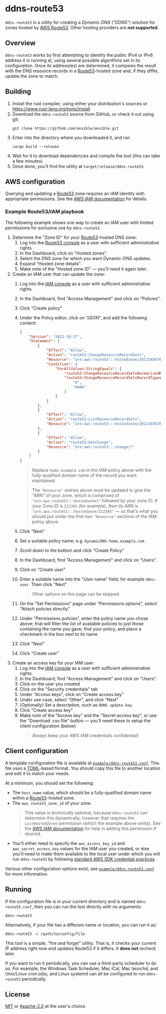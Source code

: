 # ddns-route53

`ddns-route53` is a utility for creating a _Dynamic DNS_ ("DDNS") solution for zones hosted by [AWS Route53](https://aws.amazon.com/route53/). Other hosting providers are **not supported**.

## Overview

`ddns-route53` works by first attempting to identify the public IPv4 or IPv6 address it is running at, using several possible algorithms set in its configuration. Once its address(es) are determined, it compares the result with the DNS resource records in a [Route53](https://aws.amazon.com/route53/)-hosted zone and, if they differ, update the zone to match.

## Building

1. Install the rust compiler, using either your distribution's sources or https://www.rust-lang.org/tools/install
1. Download the `ddns-route53` source from GitHub, or check it out using git:
   ```
   git clone https://github.com/ansible/ansible.git
   ```
1. Enter into the directory where you downloaded it, and run
   ```
   cargo build --release
   ```
1. Wait for it to download dependencies and compile the tool (this can take a few minutes).
1. Once done, you'll find the utility at `target/release/ddns-route53`.

## AWS configuration

Querying and updating a [Route53](https://aws.amazon.com/route53/) zone requires an IAM identity with appropriate permissions. See the [AWS IAM documentation](https://docs.aws.amazon.com/iam/) for details.

### Example Route53/IAM playbook

The following example shows one way to create an IAM user with limited permissions for exclusive use by `ddns-route53`.

 1. Determine the "Zone ID" for your [Route53](https://aws.amazon.com/route53/)-hosted DNS zone:
    1. Log into the [Route53 console](https://console.aws.amazon.com/iam/home) as a user with sufficient administrative rights.
    1. In the Dashboard, click on "Hosted zones".
    1. Select the DNS zone for which you want Dynamic-DNS updates.
    1. Expand "Hosted zone details".
    1. Make note of the "Hosted zone ID" — you'll need it again later.
 1. Create an IAM user that can update the zone:
    1. Log into the [IAM console](https://console.aws.amazon.com/iam/home) as a user with sufficient administrative rights.
    1. In the Dashboard, find "Access Management" and click on "Policies".
    1. Click "Create policy"
    1. Under the Policy editor, click on "JSON", and add the following content:
        ```json
        {
            "Version": "2012-10-17",
            "Statement": [
                {
                    "Effect": "Allow",
                    "Action": "route53:ChangeResourceRecordSets",
                    "Resource": "arn:aws:route53:::hostedzone/Z01234567890ABCDEFGHI",
                    "Condition": {
                        "ForAllValues:StringEquals": {
                            "route53:ChangeResourceRecordSetsNormalizedRecordNames": "home.example.com",
                            "route53:ChangeResourceRecordSetsRecordTypes": [
                                "A",
                                "AAAA"
                            ]
                        }
                    }
                },
                {
                    "Effect": "Allow",
                    "Action": "route53:ListResourceRecordSets",
                    "Resource": "arn:aws:route53:::hostedzone/Z01234567890ABCDEFGHI"
                },
                {
                    "Effect": "Allow",
                    "Action": "route53:GetChange",
                    "Resource": "arn:aws:route53:::change/*"
                }
            ]
        }
        ```

        > Replace `home.example.com` in the IAM policy above with the fully-qualified domain name of the record you want maintained.

        > The `"Resource"` entries above must be updated to give the "ARN" of your zone, which is comprised of `"arn:aws:route53:::hostedzone/"` followed by your zone ID. If your Zone ID is `Z12345` (for example), then its ARN is `"arn:aws:route53:::hostedzone/Z12345"` — so that's what you should put under the first two `"Resource"` sections of the IAM policy above.
    1. Click "Next"
    1. Set a suitable policy name; e.g. `DynamicDNS-home.example.com`
    1. Scroll down to the bottom and click "Create Policy"
    
    1. In the Dashboard, find "Access Management" and click on "Users".
    1. Click on "Create user"
    1. Enter a suitable name into the "User name" field; for example `ddns-user`. Then click "Next"
        > Other options on this page can be skipped.
    1. On the "Set Permissions" page under "Permissions options", select "Attach policies directly"
    1. Under "Permissions policies", enter the policy name you chose above; that will filter the list of available policies to just those containing the name you gave; find your policy, and place a checkmark in the box next to its name
    1. Click "Next"
    1. Click "Create user"
 1. Create an access key for your IAM user:
    1. Log into the [IAM console](https://console.aws.amazon.com/iam/home) as a user with sufficient administrative rights.
    1. In the Dashboard, find "Access Management" and click on "Users".
    1. Click on the user you created
    1. Click on the "Security credentials" tab
    1. Under "Access keys", click on "Create access key"
    1. Under use case, select "Other", and click "Next"
    1. (Optionally) Set a description, such as `DDNS update key`.
    1. Click "Create access key"
    1. Make note of the "Access key" and the "Secret access key", or use the "Download .csv file" button — you'll need these to setup the client configuration (below)
       > Always keep your AWS IAM credentials confidential!

## Client configuration

A template configuration file is available at [`example/ddns-route53.conf`](example/ddns-route53.conf). This file uses a [TOML](https://toml.io/en/)-based format. You should copy this file to another location and edit it to match your needs.

At a minimum, you should set the following:
 * The `host_name` value, which should be a fully-qualified domain name within a [Route53](https://aws.amazon.com/route53/)-hosted zone. 
 * The `aws_route53_zone_id` of your zone.
   > This value is _technically_ optional, because `ddns-route53` can determine this dynamically; however that requires the `ListHostedZones` permission (which the example above omits). See the [AWS IAM documentation](https://docs.aws.amazon.com/iam/) for help in adding this permission if desired.
 * You'll either need to specify the `aws_access_key_id` and `aws_secret_access_key` values for the IAM user you created, or else you'll need to make them available to the local user under which you will run `ddns-route53` by following [standard AWS SDK credential practices](https://docs.aws.amazon.com/sdkref/latest/guide/access-iam-users.html#stepauthIamUser). 

Various other configuration options exist; see [`example/ddns-route53.conf`](example/ddns-route53.conf) for more information.

## Running

If the configuration file is in your current directory and is named `ddns-route53.conf`, then you can run the tool directly with no arguments:
```
ddns-route53
```

Alternatively, if your file has a different name or location, you can run it as:
```
ddns-route53 -c /path/to/config/file
```

This tool is a simple, "fire and forget" utility. That is, it checks your current IP address _right now_ and updates Route53 if it differs. It **does not** recheck later.

If you want to run it periodically, you can use a third-party scheduler to do so. For example, the Windows Task Scheduler, Mac iCal, Mac launchd, and Unix/Linux cron jobs, and Linux systemd can all be configured to run `ddns-route53` periodically.


## License

[MIT](https://opensource.org/license/mit) or [Apache-2.0](https://opensource.org/license/apache-2-0) at the user's choice.